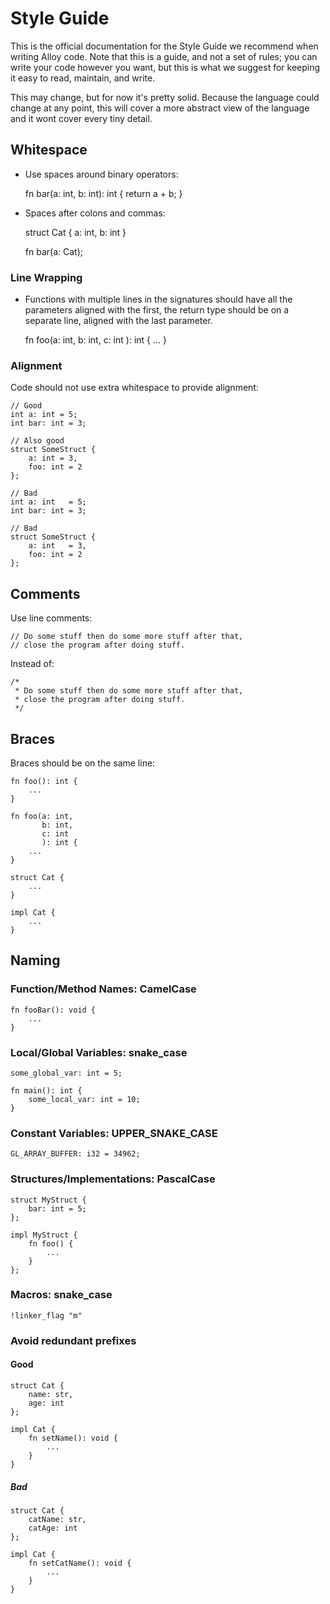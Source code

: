 # Style Guide
This is the official documentation for the Style Guide we recommend when writing
Alloy code. Note that this is a guide, and not a set of rules; you can write 
your code however you want, but this is what we suggest for keeping it easy to
read, maintain, and write.

This may change, but for now it's pretty solid. Because the language could change
at any point, this will cover a more abstract view of the language and it wont
cover every tiny detail.

## Whitespace
* Use spaces around binary operators:

	fn bar(a: int, b: int): int {
		return a + b;
	}

* Spaces after colons and commas:

	struct Cat { a: int, b: int }

	fn bar(a: Cat);

### Line Wrapping
* Functions with multiple lines in the signatures should have all the parameters
aligned with the first, the return type should be on a separate line, aligned
with the last parameter.

	fn foo(a: int,
		   b: int,
		   c: int
		   ): int {
		...
	}

### Alignment
Code should not use extra whitespace to provide alignment:

	// Good
	int a: int = 5;
	int bar: int = 3;

	// Also good
	struct SomeStruct {
		a: int = 3,
		foo: int = 2
	};

	// Bad
	int a: int   = 5;
	int bar: int = 3;

	// Bad
	struct SomeStruct {
		a: int   = 3,
		foo: int = 2
	};

## Comments
Use line comments:

	// Do some stuff then do some more stuff after that, 
	// close the program after doing stuff.

Instead of:

	/*
	 * Do some stuff then do some more stuff after that, 
	 * close the program after doing stuff.
	 */

## Braces
Braces should be on the same line:

	fn foo(): int {
		...
	}

	fn foo(a: int,
		   b: int,
		   c: int
		   ): int {
		...
	}

	struct Cat {
		...
	}

	impl Cat {
		...
	}

## Naming

### Function/Method Names: CamelCase

	fn fooBar(): void {
		...
	}

### Local/Global Variables: snake_case

	some_global_var: int = 5;

	fn main(): int {
		some_local_var: int = 10;
	}

### Constant Variables: UPPER_SNAKE_CASE

	GL_ARRAY_BUFFER: i32 = 34962;

### Structures/Implementations: PascalCase

	struct MyStruct {
		bar: int = 5;
	};

	impl MyStruct {
		fn foo() {
			...
		}
	};

### Macros: snake_case

	!linker_flag "m"

### Avoid redundant prefixes

#### Good
	struct Cat {
		name: str,
		age: int
	};

	impl Cat {
		fn setName(): void {
			...
		}
	}

##### Bad
	struct Cat {
		catName: str,
		catAge: int
	};

	impl Cat {
		fn setCatName(): void {
			...
		}
	}